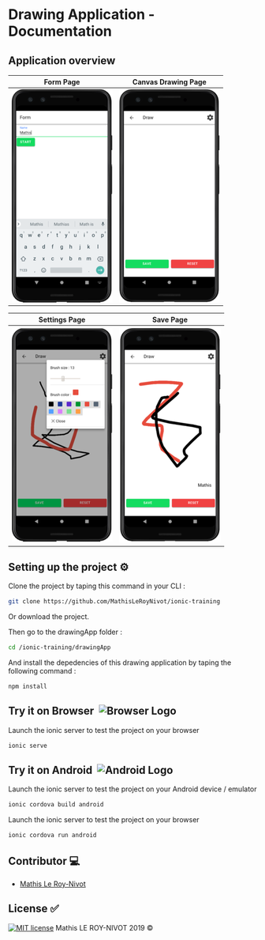 # Drawing Application - Documentation

## Application overview

<center>
 
Form Page             |  Canvas Drawing Page
:-------------------------:|:-------------------------:
![Form](docs/img/form.png)  |  ![Canvas](docs/img/canvas.png)

Settings Page             |  Save Page
:-------------------------:|:-------------------------:
![Settings](docs/img/settings.png)  |  ![Save](docs/img/save.png)

</center>

## Setting up the project :gear:

Clone the project by taping this command in your CLI :
```bash
git clone https://github.com/MathisLeRoyNivot/ionic-training
```
Or download the project.<br>

Then go to the drawingApp folder :
```bash
cd /ionic-training/drawingApp
```
And install the depedencies of this drawing application by taping the following command :
```bash
npm install
```

## Try it on Browser &nbsp;<img src="https://cdn.pixabay.com/photo/2016/08/31/00/44/www-1632431_960_720.png" height="35px" alt="Browser Logo">

Launch the ionic server to test the project on your browser
```bash
ionic serve
```

## Try it on Android &nbsp;<img src="http://aux.iconspalace.com/uploads/google-android-icon-256.png" height="35px" alt="Android Logo">
Launch the ionic server to test the project on your Android device / emulator
```bash
ionic cordova build android
```
Launch the ionic server to test the project on your browser
```bash
ionic cordova run android
```


## Contributor :computer:
- [Mathis Le Roy-Nivot](https://github.com/MathisLeRoyNivot "Go to @MathisLeRoyNivot's Github")

## License :white_check_mark:
[![MIT license](https://img.shields.io/badge/License-MIT-blue.svg)](https://github.com/MathisLeRoyNivot/ionic-training/blob/master/LICENSE) Mathis LE ROY-NIVOT 2019 ©